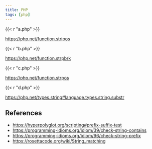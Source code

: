 ```yaml
---
title: PHP
tags: [php]
---
```


{{< r "a.php" >}}

<https://php.net/function.stripos>

{{< r "b.php" >}}

<https://php.net/function.strpbrk>

{{< r "c.php" >}}

<https://php.net/function.strpos>

{{< r "d.php" >}}

<https://php.net/types.string#language.types.string.substr>

## References

- <https://hyperpolyglot.org/scripting#prefix-suffix-test>
- <https://programming-idioms.org/idiom/39/check-string-contains>
- <https://programming-idioms.org/idiom/96/check-string-prefix>
- <https://rosettacode.org/wiki/String_matching>
